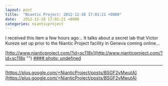 ```yaml
---
layout: post
title:  "Niantic Project: 2012-12-18 17:01:21 +0900"
date:   2012-12-18 17:01:21 +0900
categories: nianticproject
---
```

I received this item a few hours ago... It talks about a secret lab that Victor Kureze set up prior to the Niantic Project facility in Geneva coming online...

[http://www.nianticproject.com/?id=sc118x](http://www.nianticproject.com/?id=sc118x "")
[#### photo: undefined](https://lh5.googleusercontent.com/-zCwOCIO2nGg/UNAiihvWYkI/AAAAAAAAc_o/S92NmgNUEKg/w1200-h896/coverlabA662.jpg "")
- - -
[https://plus.google.com/+NianticProject/posts/BSGF2vMwutA](https://plus.google.com/+NianticProject/posts/BSGF2vMwutA)
